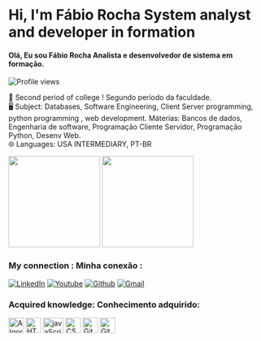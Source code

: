 # Hi, I'm Fábio Rocha System analyst and developer in formation
#### Olá, Eu sou Fábio Rocha Analista e desenvolvedor de sistema em formação.
<p align="left"> <img src="https://komarev.com/ghpvc/?username=Fabiorocharb&color=yellow" alt="Profile views"/></p>

📒 Second period of college ! Segundo período da faculdade.</br>
🖥️ Subject: Databases, Software Engineering, Client Server programming, python programming , web development.
Máterias: Bancos de dados, Engenharia de software, Programação Cliente Servidor, Programação Python, Desenv Web.</br>
🌐 Languages: USA INTERMEDIARY, PT-BR</br>

<div>
<img height="180em" src="https://github-readme-stats.vercel.app/api?username=Fabiorocharb&show_icons=true&theme=tokyonight"/>
<img height="180em" src="https://github-readme-stats.vercel.app/api/top-langs/?username=Fabiorocharb&layout=compact&theme=tokyonight"/>
</div>

### My connection : Minha conexão :

[![LinkedIn](https://img.shields.io/badge/LinkedIn-0077B5?style=for-the-badge&logo=linkedin&logoColor=white)](https://www.linkedin.com/in/f%C3%A1bio-silva-rocha-7075a2232/)
[![Youtube](https://img.shields.io/badge/YouTube-FF0000?style=for-the-badge&logo=youtube&logoColor=white)](https://www.youtube.com/channel/UCAUW6Mdu6zly5NTVgCFDm0w)
[![Github](https://img.shields.io/badge/GitHub-100000?style=for-the-badge&logo=github&logoColor=white)](https://github.com/Fabiorocharb/Fabiorocharb)
[![Gmail](https://img.shields.io/badge/Gmail-D14836?style=for-the-badge&logo=gmail&logoColor=white)]()


### Acquired knowledge: Conhecimento adquirido:

<div>
<img align="center" alt="Algoritmos" height="30" widh="40" src="https://cdn.jsdelivr.net/gh/devicons/devicon/icons/thealgorithms/thealgorithms-original.svg"/>
<img align="center" alt="HTML" height="30" widht="40" src="https://cdn.jsdelivr.net/gh/devicons/devicon/icons/html5/html5-original.svg"/>               
<img align="center" alt="javaScript" height="30" width="40" src="https://cdn.jsdelivr.net/gh/devicons/devicon/icons/javascript/javascript-original.svg"/>          
<img align="center" alt="CSS" height="30" widht="40" src="https://cdn.jsdelivr.net/gh/devicons/devicon/icons/css3/css3-original.svg"/>
<img align="center" alt="Git" height="30" widht="40" src="https://cdn.jsdelivr.net/gh/devicons/devicon/icons/git/git-original.svg"/>
<img align="center" alt="GitHub" height="30" widht="40" src="https://cdn.jsdelivr.net/gh/devicons/devicon/icons/github/github-original.svg"/>  
</div>
